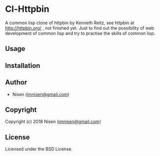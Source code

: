 # Cl-Httpbin
A common lisp clone of httpbin by Kenneth Reitz, see httpbin at http://httpbin.org/ , not finished yet. Just to find out the possibility of web development of common lisp and try to practise the skills of common lisp.

## Usage

## Installation

## Author

* Nisen (imnisen@gmail.com)

## Copyright

Copyright (c) 2018 Nisen (imnisen@gmail.com)

## License

Licensed under the BSD License.
